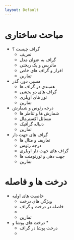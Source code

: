 ```yaml
---
layout: Default
---
```


# مباحث ساختاری
* گراف چیست ؟
  * تعریف
  * گراف به عنوان مدل
  * ماتریس و یک ریختی
  * افراز و گراف های خاص
  * تمارین
* مسیر، دور، گذر
  * همبندی در گراف ها
  * گراف های دو بخشی
  * تور های اویلری
  * تمارین
* درجه رئوس و شمارش
  * شمارش ها و تناظر ها
  * مسائل اکسترمال
  * دنباله گرافیک
  * تمارین
* گراف های جهت دار
  * تعاریف و مثال ها
  * درجه رئوس
  * گراف های جهت دار اویلری
  * جهت دهی و تورنومنت ها
  * تمارین

# درخت ها و فاصله
* خاصیت های اولیه
  * ویژگی های درخت
  * فاصله در درخت و گراف
  * 
  * تمارین
* درخت های پوشا و 
  * 
  * درخت پوشا در گراف
  * 
